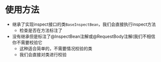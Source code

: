 # 使用方法

- 继承了实现inspect接口的类`BaseInspectBean`，我们会直接执行inspect方法
  - 检查是否在方法标注了
- 没有继承但是标注了@InspectBean注解或@RequestBody注解(我们不相信你不需要校验它
  - 这种适合简单的，不需要情况校验的类
  - 我们会直接对类进行校验